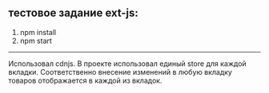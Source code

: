 ## тестовое задание ext-js:

1. npm install
2. npm start

---

Использовал cdnjs.
В проекте использовал единый store для каждой вкладки. Соответственно внесение изменений в любую вкладку товаров отображается в каждой из вкладок.
